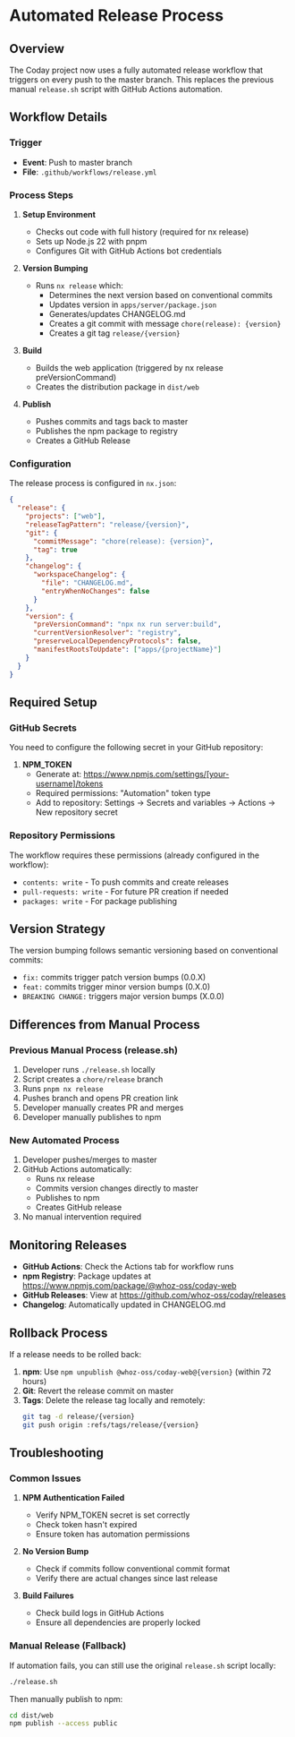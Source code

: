 # Automated Release Process

## Overview

The Coday project now uses a fully automated release workflow that triggers on every push to the master branch. This replaces the previous manual `release.sh` script with GitHub Actions automation.

## Workflow Details

### Trigger
- **Event**: Push to master branch
- **File**: `.github/workflows/release.yml`

### Process Steps

1. **Setup Environment**
   - Checks out code with full history (required for nx release)
   - Sets up Node.js 22 with pnpm
   - Configures Git with GitHub Actions bot credentials

2. **Version Bumping**
   - Runs `nx release` which:
     - Determines the next version based on conventional commits
     - Updates version in `apps/server/package.json`
     - Generates/updates CHANGELOG.md
     - Creates a git commit with message `chore(release): {version}`
     - Creates a git tag `release/{version}`

3. **Build**
   - Builds the web application (triggered by nx release preVersionCommand)
   - Creates the distribution package in `dist/web`

4. **Publish**
   - Pushes commits and tags back to master
   - Publishes the npm package to registry
   - Creates a GitHub Release

### Configuration

The release process is configured in `nx.json`:

```json
{
  "release": {
    "projects": ["web"],
    "releaseTagPattern": "release/{version}",
    "git": {
      "commitMessage": "chore(release): {version}",
      "tag": true
    },
    "changelog": {
      "workspaceChangelog": {
        "file": "CHANGELOG.md",
        "entryWhenNoChanges": false
      }
    },
    "version": {
      "preVersionCommand": "npx nx run server:build",
      "currentVersionResolver": "registry",
      "preserveLocalDependencyProtocols": false,
      "manifestRootsToUpdate": ["apps/{projectName}"]
    }
  }
}
```

## Required Setup

### GitHub Secrets

You need to configure the following secret in your GitHub repository:

1. **NPM_TOKEN**
   - Generate at: https://www.npmjs.com/settings/[your-username]/tokens
   - Required permissions: "Automation" token type
   - Add to repository: Settings → Secrets and variables → Actions → New repository secret

### Repository Permissions

The workflow requires these permissions (already configured in the workflow):
- `contents: write` - To push commits and create releases
- `pull-requests: write` - For future PR creation if needed
- `packages: write` - For package publishing

## Version Strategy

The version bumping follows semantic versioning based on conventional commits:
- `fix:` commits trigger patch version bumps (0.0.X)
- `feat:` commits trigger minor version bumps (0.X.0)
- `BREAKING CHANGE:` triggers major version bumps (X.0.0)

## Differences from Manual Process

### Previous Manual Process (release.sh)
1. Developer runs `./release.sh` locally
2. Script creates a `chore/release` branch
3. Runs `pnpm nx release`
4. Pushes branch and opens PR creation link
5. Developer manually creates PR and merges
6. Developer manually publishes to npm

### New Automated Process
1. Developer pushes/merges to master
2. GitHub Actions automatically:
   - Runs nx release
   - Commits version changes directly to master
   - Publishes to npm
   - Creates GitHub release
3. No manual intervention required

## Monitoring Releases

- **GitHub Actions**: Check the Actions tab for workflow runs
- **npm Registry**: Package updates at https://www.npmjs.com/package/@whoz-oss/coday-web
- **GitHub Releases**: View at https://github.com/whoz-oss/coday/releases
- **Changelog**: Automatically updated in CHANGELOG.md

## Rollback Process

If a release needs to be rolled back:

1. **npm**: Use `npm unpublish @whoz-oss/coday-web@{version}` (within 72 hours)
2. **Git**: Revert the release commit on master
3. **Tags**: Delete the release tag locally and remotely:
   ```bash
   git tag -d release/{version}
   git push origin :refs/tags/release/{version}
   ```

## Troubleshooting

### Common Issues

1. **NPM Authentication Failed**
   - Verify NPM_TOKEN secret is set correctly
   - Check token hasn't expired
   - Ensure token has automation permissions

2. **No Version Bump**
   - Check if commits follow conventional commit format
   - Verify there are actual changes since last release

3. **Build Failures**
   - Check build logs in GitHub Actions
   - Ensure all dependencies are properly locked

### Manual Release (Fallback)

If automation fails, you can still use the original `release.sh` script locally:
```bash
./release.sh
```

Then manually publish to npm:
```bash
cd dist/web
npm publish --access public
```
